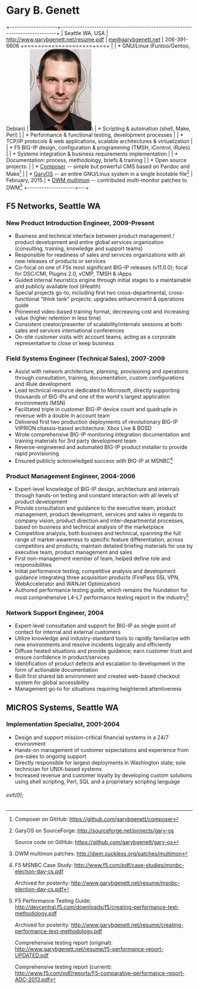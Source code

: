 ﻿<!-- % Resume for Gary B. Genett -->
<!-- % Gary B. Genett -->
<!-- % v1.4 (2015-02-02) -->
<!-- ############################################################### -->

# Gary B. Genett

[Composer]: https://github.com/garybgenett/composer
[GaryOS]: http://sourceforge.net/projects/gary-os
[DWM multimon]: http://dwm.suckless.org/patches/multimon

+--------------------+----------------------------------------------------------------------------+
| Seattle WA, USA    | <http://www.garybgenett.net/resume.pdf> \| <me@garybgenett.net> \| 206-391-6606
+====================+===+
| []()               | * GNU/Linux (Funtoo/Gentoo, Debian)
| ![](_profile.jpg)\ | * Scripting & automation (shell, Make, Perl)
|                    | * Performance & functional testing, development processes
|                    | * TCP/IP protocols & web applications, scalable architectures & virtualization
|                    | * F5 BIG-IP design, configuration & programming (TMSH, iControl, iRules)
|                    | * Systems integration & business requirements implementation
|                    | * Documentation: process, methodology, briefs & training
|                    | * Open source projects:
|                    |     * [Composer] -- simple but powerful CMS based on Pandoc and Make[^composer]
|                    |     * [GaryOS] -- an entire GNU/Linux system in a single bootable file[^gary-os]
| February, 2015     |     * [DWM multimon] -- contributed multi-monitor patches to DWM[^dwm]
+--------------------+---+

[^composer]: Composer on GitHub: <https://github.com/garybgenett/composer>
[^gary-os]: GaryOS on SourceForge: <http://sourceforge.net/projects/gary-os>

	Source code on GitHub: <https://github.com/garybgenett/gary-os>

[^dwm]: DWM multimon patches: <http://dwm.suckless.org/patches/multimon>

<!-- ########################### -->
## F5 Networks, Seattle WA

### New Product Introduction Engineer, 2009-Present
  * Business and technical interface between product management / product development and entire global services organization (consulting, training, knowledge and support teams)
  * Responsible for readiness of sales and services organizations with all new releases of products or services
  * Co-focal on one of F5s most significant BIG-IP releases (v11.0.0); focal for DSC/CMI, Plugins 2.0, vCMP, TMSH & iApps
  * Guided internal heuristics engine through initial stages to a maintainable and publicly available tool (iHealth)
  * Special projects go-to, including first two cross-departmental, cross-functional "think tank" projects: upgrades enhancement & operations guide
  * Pioneered video-based training format, decreasing cost and increasing value (higher retention in less time)
  * Consistent creator/presenter of scalability/internals sessions at both sales and services international conferences
  * On-site customer visits with account teams, acting as a corporate representative to close or keep business

### Field Systems Engineer (Technical Sales), 2007-2009
  * Assist with network architecture, planning, provisioning and operations through consultation, training, documentation, custom configurations and iRule development
  * Lead technical resource dedicated to Microsoft, directly supporting thousands of BIG-IPs and one of the world's largest application environments (MSN)
  * Facilitated triple in customer BIG-IP device count and quadruple in revenue with a double in account team
  * Delivered first two production deployments of revolutionary BIG-IP VIPRION chassis-based architecture: Xbox Live & BOSD
  * Wrote comprehensive BIG-IP monitoring integration documentation and training materials for 3rd party development team
  * Reverse-engineered and automated BIG-IP product installer to provide rapid provisioning
  * Ensured publicly acknowledged success with BIG-IP at MSNBC[^msnbc]

[^msnbc]: F5 MSNBC Case Study: <http://www.f5.com/pdf/case-studies/msnbc-election-day-cs.pdf>

	Archived for posterity: <http://www.garybgenett.net/resume/msnbc-election-day-cs.pdf>

### Product Management Engineer, 2004-2006
  * Expert-level knowledge of BIG-IP design, architecture and internals through hands-on testing and constant interaction with all levels of product development
  * Provide consultation and guidance to the executive team, product management, product development, services and sales in regards to company vision, product direction and inter-departmental processes, based on business and technical analysis of the marketplace
  * Competitive analysis, both business and technical, spanning the full range of market-awareness to specific feature differentiation, across competitors and products; maintain detailed briefing materials for use by executive team, product management and sales
  * First non-management member of team, helped define role and responsibilities
  * Initial performance testing, competitive analysis and development guidance integrating three acquisition products (FirePass SSL VPN, WebAccelerator and WANJet Optimization)
  * Authored performance testing guide, which remains the foundation for most comprehensive L4-L7 performance testing report in the industry[^performance]

[^performance]: F5 Performance Testing Guide: <http://devcentral.f5.com/downloads/f5/creating-performance-test-methodology.pdf>

	Archived for posterity: <http://www.garybgenett.net/resume/creating-performance-test-methodology.pdf>

	Comprehensive testing report (original): <http://www.garybgenett.net/resume/f5-performance-report-UPDATED.pdf>

	Comprehensive testing report (current): <http://www.f5.com/pdf/reports/F5-comparative-performance-report-ADC-2013.pdf>

### Network Support Engineer, 2004
  * Expert-level consultation and support for BIG-IP as single point of contact for internal and external customers
  * Utilize knowledge and industry-standard tools to rapidly familiarize with new environments and resolve incidents logically and efficiently
  * Diffuse heated situations and provide guidance; earn customer trust and ensure confidence in product/services
  * Identification of product defects and escalation to development in the form of actionable documentation
  * Built first shared lab environment and created web-based checkout system for global accessibility
  * Management go-to for situations requiring heightened attentiveness

<!-- ########################### -->
## MICROS Systems, Seattle WA

### Implementation Specialist, 2001-2004
  * Design and support mission-critical financial systems in a 24/7 environment
  * Hands-on management of customer expectations and experience from pre-sales to ongoing support
  * Directly responsible for largest deployments in Washington state; sole technician for UNIX-based systems
  * Increased revenue and customer loyalty by developing custom solutions using shell scripting, Perl, SQL and a proprietary scripting language

<!-- ############################################################### -->
###### exit(0);
<!-- ############################################################### -->
